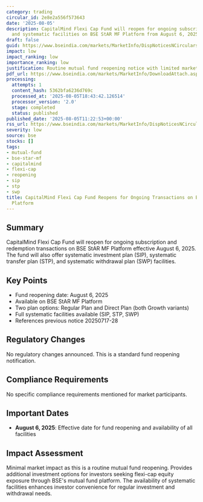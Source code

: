 ```yaml
---
category: trading
circular_id: 2e8e2a556f573643
date: '2025-08-05'
description: CapitalMind Flexi Cap Fund will reopen for ongoing subscription, redemption,
  and systematic facilities on BSE StAR MF Platform from August 6, 2025.
draft: false
guid: https://www.bseindia.com/markets/MarketInfo/DispNoticesNCirculars.aspx?Noticeid={7D8B9A09-D222-464A-874A-802EF047151F}&noticeno=20250805-26&dt=08/05/2025&icount=26&totcount=61&flag=0
impact: low
impact_ranking: low
importance_ranking: low
justification: Routine mutual fund reopening notice with limited market impact
pdf_url: https://www.bseindia.com/markets/MarketInfo/DownloadAttach.aspx?id=20250805-26&attachedId=
processing:
  attempts: 1
  content_hash: 5362bfa6236d769c
  processed_at: '2025-08-05T18:43:42.126514'
  processor_version: '2.0'
  stage: completed
  status: published
published_date: '2025-08-05T11:22:53+00:00'
rss_url: https://www.bseindia.com/markets/MarketInfo/DispNoticesNCirculars.aspx?Noticeid={7D8B9A09-D222-464A-874A-802EF047151F}&noticeno=20250805-26&dt=08/05/2025&icount=26&totcount=61&flag=0
severity: low
source: bse
stocks: []
tags:
- mutual-fund
- bse-star-mf
- capitalmind
- flexi-cap
- reopening
- sip
- stp
- swp
title: CapitalMind Flexi Cap Fund Reopens for Ongoing Transactions on BSE StAR MF
  Platform
---
```


## Summary

CapitalMind Flexi Cap Fund will reopen for ongoing subscription and redemption transactions on BSE StAR MF Platform effective August 6, 2025. The fund will also offer systematic investment plan (SIP), systematic transfer plan (STP), and systematic withdrawal plan (SWP) facilities.

## Key Points

- Fund reopening date: August 6, 2025
- Available on BSE StAR MF Platform
- Two plan options: Regular Plan and Direct Plan (both Growth variants)
- Full systematic facilities available (SIP, STP, SWP)
- References previous notice 20250717-28

## Regulatory Changes

No regulatory changes announced. This is a standard fund reopening notification.

## Compliance Requirements

No specific compliance requirements mentioned for market participants.

## Important Dates

- **August 6, 2025**: Effective date for fund reopening and availability of all facilities

## Impact Assessment

Minimal market impact as this is a routine mutual fund reopening. Provides additional investment options for investors seeking flexi-cap equity exposure through BSE's mutual fund platform. The availability of systematic facilities enhances investor convenience for regular investment and withdrawal needs.